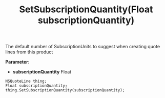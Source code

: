 ﻿---
uid: crmscript_ref_NSQuoteLine_SetSubscriptionQuantity
title: SetSubscriptionQuantity(Float subscriptionQuantity)
intellisense: NSQuoteLine.SetSubscriptionQuantity
keywords: NSQuoteLine, GetSubscriptionQuantity
so.topic: reference
---

The default number of SubscriptionUnits to suggest when creating quote lines from this product

**Parameter:** 
 - **subscriptionQuantity** Float

```crmscript
NSQuoteLine thing;
Float subscriptionQuantity;
thing.SetSubscriptionQuantity(subscriptionQuantity);
```

